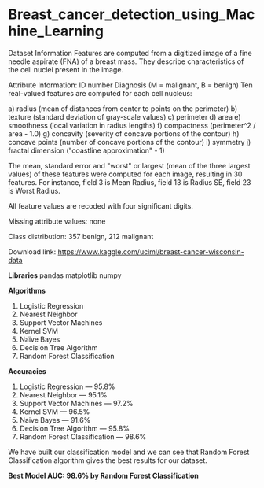 # Breast_cancer_detection_using_Machine_Learning
Dataset Information
Features are computed from a digitized image of a fine needle aspirate (FNA) of a breast mass. They describe characteristics of the cell nuclei present in the image.

Attribute Information:
ID number
Diagnosis (M = malignant, B = benign)
Ten real-valued features are computed for each cell nucleus:

a) radius (mean of distances from center to points on the perimeter) b) texture (standard deviation of gray-scale values) c) perimeter d) area e) smoothness (local variation in radius lengths) f) compactness (perimeter^2 / area - 1.0) g) concavity (severity of concave portions of the contour) h) concave points (number of concave portions of the contour) i) symmetry j) fractal dimension ("coastline approximation" - 1)

The mean, standard error and "worst" or largest (mean of the three largest values) of these features were computed for each image, resulting in 30 features. For instance, field 3 is Mean Radius, field 13 is Radius SE, field 23 is Worst Radius.

All feature values are recoded with four significant digits.

Missing attribute values: none

Class distribution: 357 benign, 212 malignant

Download link: https://www.kaggle.com/uciml/breast-cancer-wisconsin-data


**Libraries**
pandas
matplotlib
numpy

**Algorithms**
1. Logistic Regression
2. Nearest Neighbor
3. Support Vector Machines
4. Kernel SVM
5. Naïve Bayes
6. Decision Tree Algorithm
7. Random Forest Classification

**Accuracies**
1. Logistic Regression — 95.8%
2. Nearest Neighbor — 95.1%
3. Support Vector Machines — 97.2%
4. Kernel SVM — 96.5%
5. Naive Bayes — 91.6%
6. Decision Tree Algorithm — 95.8%
7. Random Forest Classification — 98.6%

We have built our classification model and we can see that Random Forest Classification algorithm gives the best results for our dataset.

**Best Model AUC: 98.6% by Random Forest Classification**
